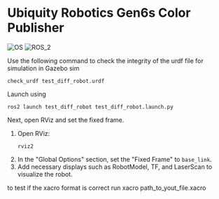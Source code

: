 # Ubiquity Robotics Gen6s Color Publisher
![OS](https://img.shields.io/ubuntu/v/ubuntu-wallpapers/noble)
![ROS_2](https://img.shields.io/ros/v/jazzy/rclcpp)


Use the following command to check the integrity of the urdf file for simulation in Gazebo sim
```
check_urdf test_diff_robot.urdf
```

Launch using 
```
ros2 launch test_diff_robot test_diff_robot.launch.py
```

Next, open RViz and set the fixed frame. 

1. Open RViz:
    ```
    rviz2
    ```
2. In the "Global Options" section, set the "Fixed Frame" to `base_link`.
3. Add necessary displays such as RobotModel, TF, and LaserScan to visualize the robot.


to test if the xacro format is correct run
xacro path_to_yout_file.xacro

